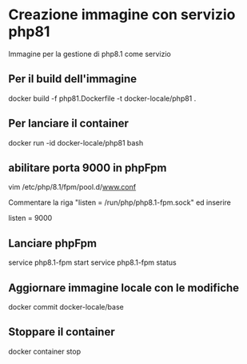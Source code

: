 # Creazione immagine con servizio php81

Immagine per la gestione di php8.1 come servizio

## Per il build dell'immagine

docker build -f php81.Dockerfile -t docker-locale/php81 .

## Per lanciare il container

docker run -id docker-locale/php81 bash

## abilitare porta 9000 in phpFpm

vim /etc/php/8.1/fpm/pool.d/www.conf

Commentare la riga "listen = /run/php/php8.1-fpm.sock" 
ed inserire

listen = 9000

## Lanciare phpFpm

service php8.1-fpm start
service php8.1-fpm status

## Aggiornare immagine locale con le modifiche

docker commit <CONTAINER-ID> docker-locale/base

## Stoppare il container

docker container stop <CONTAINER-ID>